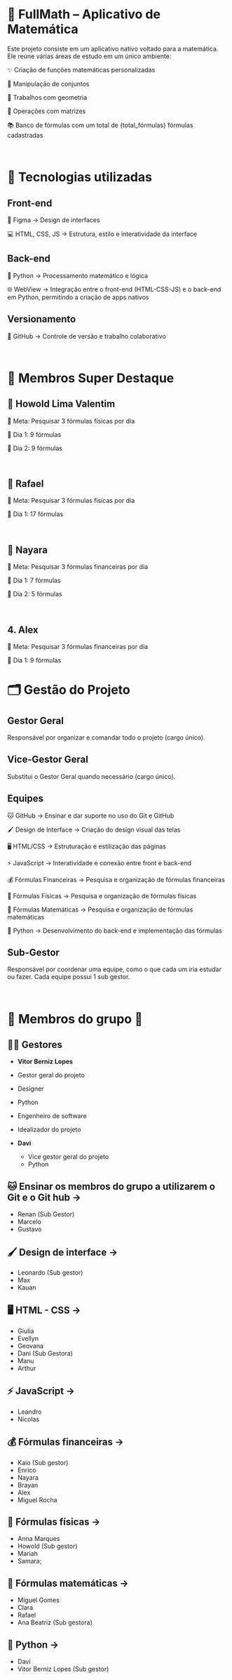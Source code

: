 # 📐 FullMath – Aplicativo de Matemática

Este projeto consiste em um aplicativo nativo voltado para a matemática. Ele reúne várias áreas de estudo em um único ambiente:

✨ Criação de funções matemáticas personalizadas

🔢 Manipulação de conjuntos

📏 Trabalhos com geometria

🧮 Operações com matrizes

📚 Banco de fórmulas com um total de {total_fórmulas} fórmulas cadastradas

<br>

# 🚀 Tecnologias utilizadas

## Front-end

🎨 Figma → Design de interfaces

💻 HTML, CSS, JS → Estrutura, estilo e interatividade da interface

## Back-end

🐍 Python → Processamento matemático e lógica

🌐 WebView → Integração entre o front-end (HTML-CSS-JS) e o back-end em Python, permitindo a criação de apps nativos

## Versionamento

🔗 GitHub → Controle de versão e trabalho colaborativo

<br>


# 🌟 Membros Super Destaque

## 🥇 Howold Lima Valentim

🎯 Meta: Pesquisar 3 fórmulas físicas por dia

📅 Dia 1: 9 fórmulas

📅 Dia 2: 9 fórmulas

<br>

## 🥈 Rafael

🎯 Meta: Pesquisar 3 fórmulas físicas por dia

📅 Dia 1: 17 fórmulas

<br>

## 🥉 Nayara

🎯 Meta: Pesquisar 3 fórmulas financeiras por dia

📅 Dia 1: 7 fórmulas

📅 Dia 2: 5 fórmulas

<br>

## 4. Alex

🎯 Meta: Pesquisar 3 fórmulas financeiras por dia

📅 Dia 1: 9 fórmulas

# 🗂️ Gestão do Projeto

## Gestor Geral

Responsável por organizar e comandar todo o projeto (cargo único).

## Vice-Gestor Geral

Substitui o Gestor Geral quando necessário (cargo único).

## Equipes

🐱 GitHub → Ensinar e dar suporte no uso do Git e GitHub

🖌️ Design de Interface → Criação do design visual das telas

🖥️ HTML/CSS → Estruturação e estilização das páginas

⚡ JavaScript → Interatividade e conexão entre front e back-end

💰 Fórmulas Financeiras → Pesquisa e organização de fórmulas financeiras

🔬 Fórmulas Físicas → Pesquisa e organização de fórmulas físicas

📐 Fórmulas Matemáticas → Pesquisa e organização de fórmulas matemáticas

🐍 Python → Desenvolvimento do back-end e implementação das fórmulas

## Sub-Gestor

Responsável por coordenar uma equipe, como o que cada um iria estudar ou fazer. Cada equipe possui 1 sub gestor.

<br>

# 👤 Membros do grupo 👤

## 🧑‍💼 Gestores
*  **Vitor Berniz Lopes**
  *  Gestor geral do projeto
  *  Designer
  *  Python
  *  Engenheiro de software
  *  Idealizador do projeto
  
*  **Davi**
   * Vice gestor geral do projeto
   * Python


## 🐱 Ensinar os membros do grupo a utilizarem o Git e o Git hub ->
*  Renan (Sub Gestor)
*  Marcelo 
*  Gustavo


## 🖌️ Design de interface -> 
*  Leonardo (Sub gestor)
*  Max
*  Kauan

## 🖥️ HTML - CSS -> 
*  Giulia
*  Evellyn
*  Geovana
*  Dani (Sub Gestora)
*  Manu
*  Arthur

## ⚡ JavaScript -> 
*  Leandro
*  Nicolas
  
## 💰 Fórmulas financeiras ->
*  Kaio (Sub gestor)
*  Enrico
*  Nayara
*  Brayan
*  Alex
*  Miguel Rocha

## 🔬 Fórmulas físicas -> 
*  Anna Marques
*  Howold (Sub gestor)
*  Mariah
*  Samara;

## 📐 Fórmulas matemáticas -> 
*  Miguel Gomes
*  Clara
*  Rafael
*  Ana Beatriz (Sub gestora)

## 🐍 Python -> 
*  Davi
*  Vitor Berniz Lopes (Sub gestor)





